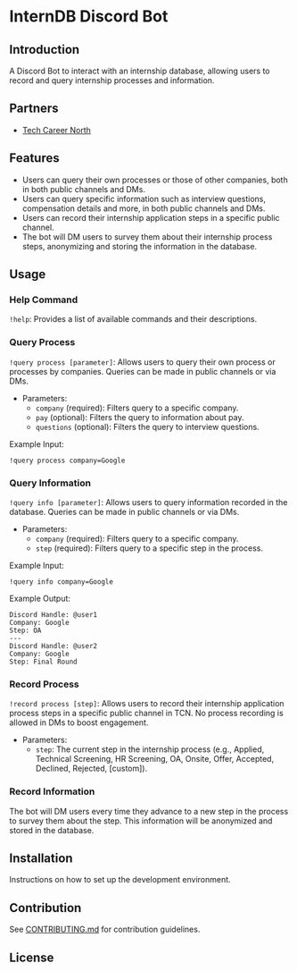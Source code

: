 # InternDB Discord Bot

## Introduction

A Discord Bot to interact with an internship database, allowing users to record and query internship processes and information.

## Partners

- [Tech Career North](https://techcareerchange.vercel.app/)

## Features

- Users can query their own processes or those of other companies, both in both public channels and DMs.
- Users can query specific information such as interview questions, compensation details and more, in both public channels and DMs.
- Users can record their internship application steps in a specific public channel.
- The bot will DM users to survey them about their internship process steps, anonymizing and storing the information in the database.

## Usage

### Help Command

`!help`: Provides a list of available commands and their descriptions.

### Query Process

`!query process [parameter]`: Allows users to query their own process or processes by companies. Queries can be made in public channels or via DMs.
- Parameters:
    - `company` (required): Filters query to a specific company.
    - `pay` (optional): Filters the query to information about pay.
    - `questions` (optional): Filters the query to interview questions.

Example Input:

`!query process company=Google`

### Query Information

`!query info [parameter]`: Allows users to query information recorded in the database. Queries can be made in public channels or via DMs.
- Parameters:
    - `company` (required): Filters query to a specific company.
    - `step` (required): Filters query to a specific step in the process.

Example Input:

`!query info company=Google`

Example Output:

```
Discord Handle: @user1
Company: Google
Step: OA
---
Discord Handle: @user2
Company: Google
Step: Final Round
```

### Record Process

`!record process [step]`: Allows users to record their internship application process steps in a specific public channel in TCN. No process recording is allowed in DMs to boost engagement.
- Parameters:
    - `step`: The current step in the internship process (e.g., Applied, Technical Screening, HR Screening, OA, Onsite, Offer, Accepted, Declined, Rejected, [custom]).

### Record Information

The bot will DM users every time they advance to a new step in the process to survey them about the step. This information will be anonymized and stored in the database.

## Installation

Instructions on how to set up the development environment.

## Contribution

See [CONTRIBUTING.md](CONTRIBUTING.md) for contribution guidelines.

## License
